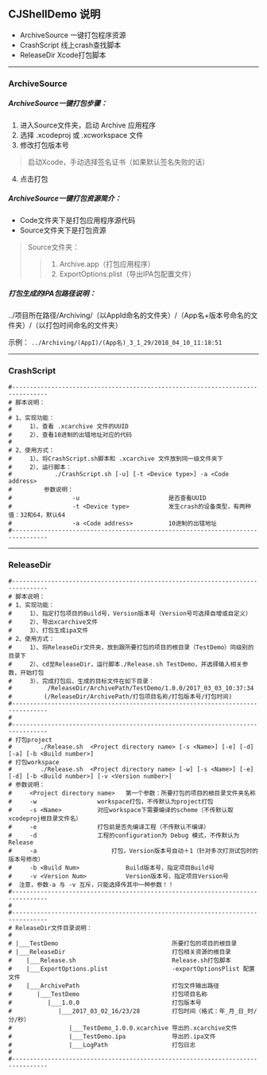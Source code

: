 ## CJShellDemo 说明

* ArchiveSource 一键打包程序资源
* CrashScript 线上crash查找脚本
* ReleaseDir Xcode打包脚本

***
### ArchiveSource
##### ArchiveSource一键打包步骤：

1. 进入Source文件夹，启动 Archive 应用程序
2. 选择 .xcodeproj 或 .xcworkspace 文件
3. 修改打包版本号
> 启动Xcode，手动选择签名证书（如果默认签名失败的话）

4. 点击打包


##### ArchiveSource一键打包资源简介：
* Code文件夹下是打包应用程序源代码
* Source文件夹下是打包资源

> Source文件夹：
>> 1. Archive.app（打包应用程序）
>> 2. ExportOptions.plist（导出IPA包配置文件）

##### 打包生成的IPA包路径说明：
../项目所在路径/Archiving/（以AppId命名的文件夹）/（App名+版本号命名的文件夹）/（以打包时间命名的文件夹）

示例：
`../Archiving/(AppI)/(App名)_3_1_29/2018_04_10_11:18:51`

***
### CrashScript

    #--------------------------------------------------------------------------------
    # 脚本说明：
    #
    # 1、实现功能：
    #     1）、查看 .xcarchive 文件的UUID
    #     2）、查看10进制的出错地址对应的代码
    #
    # 2、使用方式：
    #     1）、将CrashScript.sh脚本和 .xcarchive 文件放到同一级文件夹下
    #     2）、运行脚本：
    #            ./CrashScript.sh [-u] [-t <Device type>] -a <Code address> 
    #         参数说明：
    #                 -u 				         是否查看UUID
    #                 -t <Device type>			 发生crash的设备类型，有两种值：32和64，默认64
    #                 -a <Code address>	         10进制的出错地址
    #--------------------------------------------------------------------------------
    
***
### ReleaseDir


	#--------------------------------------------------------------------------------
	# 脚本说明：
	# 1、实现功能：
	#     1）、指定打包项目的Build号，Version版本号（Version号可选择自增或自定义）
	#     2）、导出xcarchive文件
	#     3）、打包生成ipa文件
	# 2、使用方式：
	#     1）、将ReleaseDir文件夹，放到跟所要打包的项目的根目录（TestDemo）同级别的目录下
	#     2）、cd至ReleaseDir，运行脚本./Release.sh TestDemo，并选择输入相关参数，开始打包
	#     3）、完成打包后，生成的目标文件在如下目录：
	#          /ReleaseDir/ArchivePath/TestDemo/1.0.0/2017_03_03_10:37:34
	#         (/ReleaseDir/ArchivePath/打包项目名称/打包版本号/打包时间)
	#--------------------------------------------------------------------------------
	#
	#--------------------------------------------------------------------------------
	# 打包project
	#        ./Release.sh  <Project directory name> [-s <Name>] [-e] [-d] [-a] [-b <Build number>]
	# 打包workspace
	#        ./Release.sh  <Project directory name> [-w] [-s <Name>] [-e] [-d] [-b <Build number>] [-v <Version number>]
	# 参数说明：
	#     <Project directory name>   第一个参数：所要打包的项目的根目录文件夹名称         
	#     -w 		         workspace打包，不传默认为project打包
	#     -s <Name>			 对应workspace下需要编译的scheme（不传默认取xcodeproj根目录文件名）
	#     -e 	        	 打包前是否先编译工程（不传默认不编译）
	#     -d 		         工程的configuration为 Debug 模式，不传默认为Release
	#     -a 	                 打包，Version版本号自动＋1（针对多次打测试包时的版本号修改）
	#     -b <Build Num>             Build版本号，指定项目Build号
	#     -v <Version Num>           Version版本号，指定项目Version号
	#  注意，参数-a 与 -v 互斥，只能选择传其中一种参数！！
	#--------------------------------------------------------------------------------
	#
	#--------------------------------------------------------------------------------
	# ReleaseDir文件目录说明：
	#
	# |___TestDemo                                所要打包的项目的根目录
	# |___ReleaseDir                              打包相关资源的根目录
	#    |___Release.sh                           Release.sh打包脚本
	#    |___ExportOptions.plist                  -exportOptionsPlist 配置文件
	#    |___ArchivePath                          打包文件输出路径
	#       |___TestDemo                          打包项目名称
	#          |___1.0.0                          打包版本号
	#             |___2017_03_02_16/23/28         打包时间（格式：年_月_日_时/分/秒）
	#                |___TestDemo_1.0.0.xcarchive 导出的.xcarchive文件
	#                |___TestDemo.ipa             导出的.ipa文件
	#                |___LogPath                  打包日志
	#
	#--------------------------------------------------------------------------------

